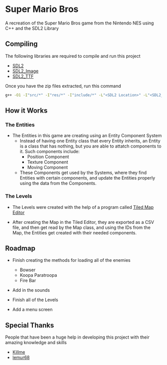 
# Super Mario Bros

A recreation of the Super Mario Bros game from the Nintendo NES using C++ and the SDL2 Library

## Compiling

The following libraries are required to compile and run this project
- [SDL2](https://www.libsdl.org/download-2.0.php)
- [SDL2_Image](https://www.libsdl.org/projects/SDL_image/)
- [SDL2_TTF](https://www.libsdl.org/projects/SDL_ttf/release/)

Once you have the zip files extracted, run this command

```bash
g++ -O1 -I"src/*" -I"res/*" -I"include/*" -L"<SDL2 Location>" -L"<SDL2_image Location>" -L"<SDL2_TTF Location" -lSDL2main -lSDL2 -lSDL2_image -lSDL2_ttf
```

## How it Works

### The Entities
- The Entities in this game are creating using an Entity Component System
    - Instead of having one Entity class that every Entity inherits, an Entity is a class that has nothing, but you are able to attatch components to it. Such components include:
        - Position Component
        - Texture Component
        - Moving Component
    - These Components get used by the Systems, where they find Entities with certain components, and update the Entities properly using the data from the Components.

### The Levels
* The Levels were created with the help of a program called [Tiled Map Editor](https://www.mapeditor.org/)

* After creating the Map in the Tiled Editor, they are exported as a CSV file, and then get read by the Map class, and using the IDs from the Map, the Entities get created with their needed components.
## Roadmap

- Finish creating the methods for loading all of the enemies
    - Bowser
    - Koopa Paratroopa
    - Fire Bar

- Add in the sounds

- Finish all of the Levels

- Add a menu screen


## Special Thanks
People that have been a huge help in developing this project with their amazing knowledge and skills
 - [Killme](https://github.com/killme)
 - [lemur68](https://github.com/friedkeenan/)
